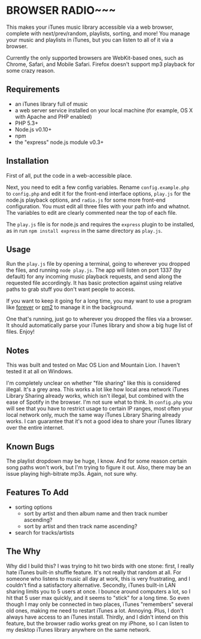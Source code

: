 # BROWSER RADIO~~~

This makes your iTunes music library accessible via a web browser, complete with next/prev/random, playlists, sorting, and more! You manage your music and playlists in iTunes, but you can listen to all of it via a browser.

Currently the only supported browsers are WebKit-based ones, such as Chrome, Safari, and Mobile Safari. Firefox doesn't support mp3 playback for some crazy reason.

## Requirements

- an iTunes library full of music
- a web server service installed on your local machine (for example, OS X with Apache and PHP enabled)
- PHP 5.3+
- Node.js v0.10+
- npm
- the "express" node.js module v0.3+

## Installation

First of all, put the code in a web-accessible place.

Next, you need to edit a few config variables. Rename `config.example.php` to `config.php` and edit it for the front-end interface options, `play.js` for the node.js playback options, and `radio.js` for some more front-end configuration. You must edit all three files with your path info and whatnot. The variables to edit are clearly commented near the top of each file.

The `play.js` file is for node.js and requires the `express` plugin to be installed, as in run `npm install express` in the same directory as `play.js`.

## Usage

Run the `play.js` file by opening a terminal, going to wherever you dropped the files, and running `node play.js`. The app will listen on port 1337 (by default) for any incoming music playback requests, and send along the requested file accordingly. It has basic protection against using relative paths to grab stuff you don't want people to access.

If you want to keep it going for a long time, you may want to use a program like [forever](https://github.com/nodejitsu/forever) or [pm2](https://github.com/Unitech/pm2) to manage it in the background.

One that's running, just go to wherever you dropped the files via a browser. It should automatically parse your iTunes library and show a big huge list of files. Enjoy!

## Notes

This was built and tested on Mac OS Lion and Mountain Lion. I haven't tested it at all on Windows.

I'm completely unclear on whether "file sharing" like this is considered illegal. It's a grey area. This works a lot like how local area network iTunes Library Sharing already works, which isn't illegal, but combined with the ease of Spotify in the browser. I'm not sure what to think. In `config.php` you will see that you have to restrict usage to certain IP ranges, most often your local network only, much the same way iTunes Library Sharing already works. I can guarantee that it's not a good idea to share your iTunes library over the entire internet.

## Known Bugs

The playlist dropdown may be huge, I know. And for some reason certain song paths won't work, but I'm trying to figure it out. Also, there may be an issue playing high-bitrate mp3s. Again, not sure why.

## Features To Add

- sorting options
	- sort by artist and then album name and then track number ascending?
	- sort by artist and then track name ascending?
- search for tracks/artists

## The Why

Why did I build this? I was trying to hit two birds with one stone: first, I really hate iTunes built-in shuffle feature. It's not really that random at all. For someone who listens to music all day at work, this is very frustrating, and I couldn't find a satisfactory alternative. Secondly, iTunes built-in LAN sharing limits you to 5 users at once. I bounce around computers a lot, so I hit that 5 user max quickly, and it seems to "stick" for a long time. So even though I may only be connected in two places, iTunes "remembers" several old ones, making me need to restart iTunes a lot. Annoying. Plus, I don't always have access to an iTunes install. Thirdly, and I didn't intend on this feature, but the browser radio works great on my iPhone, so I can listen to my desktop iTunes library anywhere on the same network.